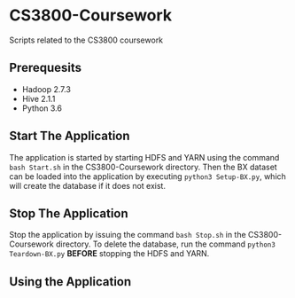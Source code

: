 # CS3800-Coursework
Scripts related to the CS3800 coursework


## Prerequesits
- Hadoop 2.7.3
- Hive 2.1.1
- Python 3.6

## Start The Application
The application is started by starting HDFS and YARN using the command ```bash Start.sh``` in the CS3800-Coursework directory. Then the BX dataset can be loaded into the application by executing ```python3 Setup-BX.py```, which will create the database if it does not exist.

## Stop The Application
Stop the application by issuing the command ```bash Stop.sh``` in the CS3800-Coursework directory. To delete the database, run the command ```python3 Teardown-BX.py``` **BEFORE** stopping the HDFS and YARN.

## Using the Application
